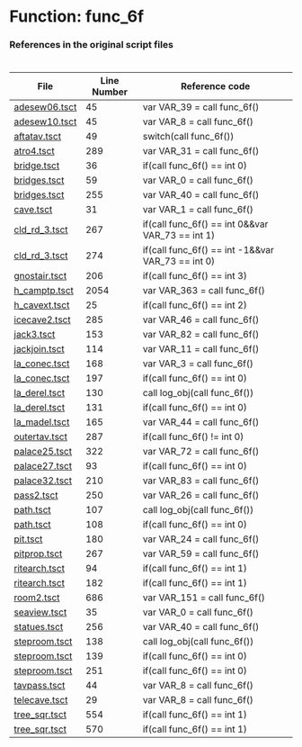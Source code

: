 # Function: func_6f 
### References in the original script files

#

| File | Line Number | Reference code |
| --- | --- | --- |
| [adesew06.tsct](../../../out/adesew06.tsct#L45) | 45 | var VAR_39 = call func_6f() |
| [adesew10.tsct](../../../out/adesew10.tsct#L45) | 45 | var VAR_8 = call func_6f() |
| [aftatav.tsct](../../../out/aftatav.tsct#L49) | 49 | switch(call func_6f()) |
| [atro4.tsct](../../../out/atro4.tsct#L289) | 289 | var VAR_31 = call func_6f() |
| [bridge.tsct](../../../out/bridge.tsct#L36) | 36 | if(call func_6f() == int 0) |
| [bridges.tsct](../../../out/bridges.tsct#L59) | 59 | var VAR_0 = call func_6f() |
| [bridges.tsct](../../../out/bridges.tsct#L255) | 255 | var VAR_40 = call func_6f() |
| [cave.tsct](../../../out/cave.tsct#L31) | 31 | var VAR_1 = call func_6f() |
| [cld_rd_3.tsct](../../../out/cld_rd_3.tsct#L267) | 267 | if(call func_6f() == int 0&&var VAR_73 == int 1) |
| [cld_rd_3.tsct](../../../out/cld_rd_3.tsct#L274) | 274 | if(call func_6f() == int -1&&var VAR_73 == int 0) |
| [gnostair.tsct](../../../out/gnostair.tsct#L206) | 206 | if(call func_6f() == int 3) |
| [h_camptp.tsct](../../../out/h_camptp.tsct#L2054) | 2054 | var VAR_363 = call func_6f() |
| [h_cavext.tsct](../../../out/h_cavext.tsct#L25) | 25 | if(call func_6f() == int 2) |
| [icecave2.tsct](../../../out/icecave2.tsct#L285) | 285 | var VAR_46 = call func_6f() |
| [jack3.tsct](../../../out/jack3.tsct#L153) | 153 | var VAR_82 = call func_6f() |
| [jackjoin.tsct](../../../out/jackjoin.tsct#L114) | 114 | var VAR_11 = call func_6f() |
| [la_conec.tsct](../../../out/la_conec.tsct#L168) | 168 | var VAR_3 = call func_6f() |
| [la_conec.tsct](../../../out/la_conec.tsct#L197) | 197 | if(call func_6f() == int 0) |
| [la_derel.tsct](../../../out/la_derel.tsct#L130) | 130 | call log_obj(call func_6f()) |
| [la_derel.tsct](../../../out/la_derel.tsct#L131) | 131 | if(call func_6f() == int 0) |
| [la_madel.tsct](../../../out/la_madel.tsct#L165) | 165 | var VAR_44 = call func_6f() |
| [outertav.tsct](../../../out/outertav.tsct#L287) | 287 | if(call func_6f() != int 0) |
| [palace25.tsct](../../../out/palace25.tsct#L322) | 322 | var VAR_72 = call func_6f() |
| [palace27.tsct](../../../out/palace27.tsct#L93) | 93 | if(call func_6f() == int 0) |
| [palace32.tsct](../../../out/palace32.tsct#L210) | 210 | var VAR_83 = call func_6f() |
| [pass2.tsct](../../../out/pass2.tsct#L250) | 250 | var VAR_26 = call func_6f() |
| [path.tsct](../../../out/path.tsct#L107) | 107 | call log_obj(call func_6f()) |
| [path.tsct](../../../out/path.tsct#L108) | 108 | if(call func_6f() == int 0) |
| [pit.tsct](../../../out/pit.tsct#L180) | 180 | var VAR_24 = call func_6f() |
| [pitprop.tsct](../../../out/pitprop.tsct#L267) | 267 | var VAR_59 = call func_6f() |
| [ritearch.tsct](../../../out/ritearch.tsct#L94) | 94 | if(call func_6f() == int 1) |
| [ritearch.tsct](../../../out/ritearch.tsct#L182) | 182 | if(call func_6f() == int 1) |
| [room2.tsct](../../../out/room2.tsct#L686) | 686 | var VAR_151 = call func_6f() |
| [seaview.tsct](../../../out/seaview.tsct#L35) | 35 | var VAR_0 = call func_6f() |
| [statues.tsct](../../../out/statues.tsct#L256) | 256 | var VAR_40 = call func_6f() |
| [steproom.tsct](../../../out/steproom.tsct#L138) | 138 | call log_obj(call func_6f()) |
| [steproom.tsct](../../../out/steproom.tsct#L139) | 139 | if(call func_6f() == int 0) |
| [steproom.tsct](../../../out/steproom.tsct#L251) | 251 | if(call func_6f() == int 0) |
| [tavpass.tsct](../../../out/tavpass.tsct#L44) | 44 | var VAR_8 = call func_6f() |
| [telecave.tsct](../../../out/telecave.tsct#L29) | 29 | var VAR_8 = call func_6f() |
| [tree_sqr.tsct](../../../out/tree_sqr.tsct#L554) | 554 | if(call func_6f() == int 1) |
| [tree_sqr.tsct](../../../out/tree_sqr.tsct#L570) | 570 | if(call func_6f() == int 1) |
